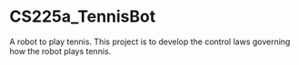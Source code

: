 # CS225a_TennisBot
A robot to play tennis. This project is to develop the control laws governing how the robot plays tennis.
